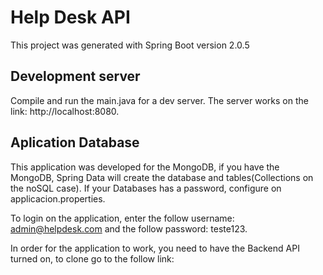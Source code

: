 # Help Desk API

This project was generated with Spring Boot version 2.0.5

## Development server

Compile and run the main.java for a dev server. The server works on the link: http://localhost:8080. 

## Aplication Database

This application was developed for the MongoDB, if you have the MongoDB, Spring Data will create the database and tables(Collections on the noSQL case).
If your Databases has a password, configure on applicacion.properties.

To login on the application, enter the follow username: admin@helpdesk.com and the follow password: teste123.


In order for the application to work, you need to have the Backend API turned on, to clone go to the follow link:
